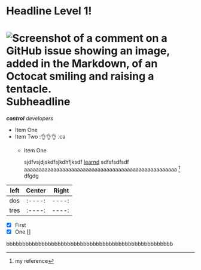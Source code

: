 Headline Level 1!
======
![Screenshot of a comment on a GitHub issue showing an image, added in the Markdown, of an Octocat smiling and raising a tentacle.](https://myoctocat.com/assets/images/base-octocat.svg)
Subheadline
======

***control***    _developers_
- Item One
- Item Two
:👌👌👌
  :ca
  * Item One
 
    sjdfvsjdjskdfsjkdhfjksdf [learnd](https://www.linkedin.com/learning/instructors/ray-villalobos?u=108288506) sdfsfsdfsdf
aaaaaaaaaaaaaaaaaaaaaaaaaaaaaaaaaaaaaaaaaaaaaaaaaaaa [^1] dfgdg

| left | Center | Right |
| --  | :--: | --: |
| dos  | :----: | ----: |
| tres | :----: | ----: |

-[X] First
 -[X] One 
[]

bbbbbbbbbbbbbbbbbbbbbbbbbbbbbbbbbbbbbbbbbbbbbbbbbbbb




[^1]: my reference
